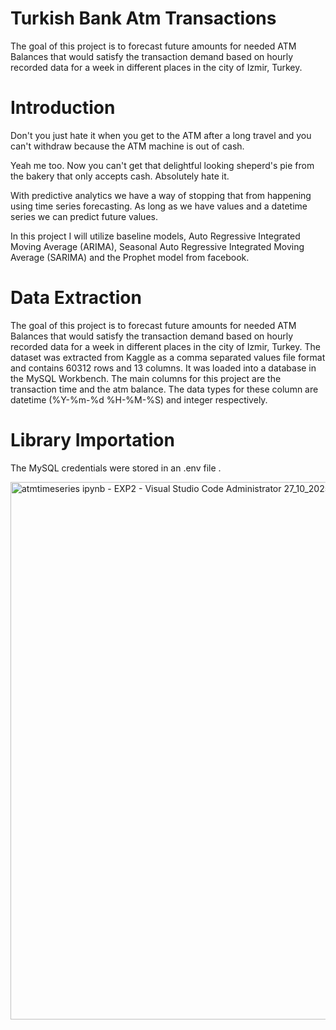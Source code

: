 # Turkish Bank Atm Transactions
The goal of this project is to forecast future amounts for needed ATM Balances that would satisfy the transaction demand based on hourly recorded data for a week in different places in the city of Izmir, Turkey.

# Introduction
Don't you just hate it when you get to the ATM after a long travel and you can't withdraw because the ATM machine is out of cash. 

Yeah me too. Now you can't get that delightful looking sheperd's pie from the bakery that only accepts cash. Absolutely hate it. 

With predictive analytics we have a way of stopping that from happening using time series forecasting. As long as we have values and a datetime series we can predict future values.

In this project I will utilize baseline models, Auto Regressive Integrated Moving Average (ARIMA), Seasonal Auto Regressive Integrated Moving Average (SARIMA) and the Prophet model from facebook.

# Data Extraction
The goal of this project is to forecast future amounts for needed ATM Balances that would satisfy the transaction demand based on hourly recorded data for a week in different places in the city of Izmir, Turkey. The dataset was extracted from Kaggle as a comma separated values file format and contains 60312 rows and 13 columns. It was loaded into a database in the MySQL Workbench. The main columns for this project are the transaction time and the atm balance. The data types for these column are datetime (%Y-%m-%d %H-%M-%S) and integer respectively.

# Library Importation
The MySQL credentials were stored in an .env file .

<img width="1600" height="860" alt="atmtimeseries ipynb - EXP2 - Visual Studio Code  Administrator  27_10_2025 14_50_55" src="https://github.com/user-attachments/assets/ef0c6980-b1b9-469b-83cf-7d3420df5266" />


